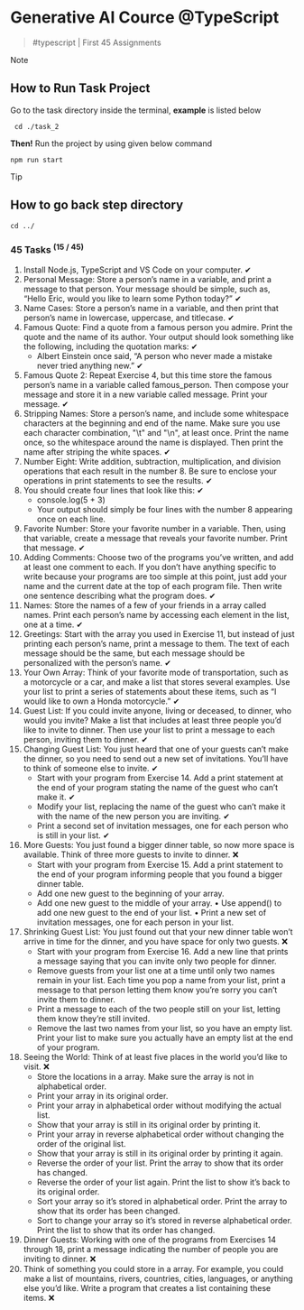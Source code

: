 # Generative AI Cource @TypeScript
  > #typescript | First 45 Assignments

> [!NOTE]
> ## How to Run Task Project
> Go to the task directory inside the terminal, **example** is listed below
  > ```
  >  cd ./task_2
  > ```
> **Then!** Run the project by using given below command
  > ```
  > npm run start
  > ```

> [!TIP]
> ## How to go back step directory
  > ```
  > cd ../
  > ```
 
### 45 Tasks <sup>(15 / 45)</sup>
1. Install Node.js, TypeScript and VS Code on your computer. ✔
2. Personal Message: Store a person’s name in a variable, and print a message to that person. Your message should be simple, such as, “Hello Eric, would you like to learn some Python today?” ✔
3. Name Cases: Store a person’s name in a variable, and then print that person’s name in lowercase, uppercase, and titlecase. ✔
4. Famous Quote: Find a quote from a famous person you admire. Print the quote and the name of its author. Your output should look something like the following, including the quotation marks: ✔
    - Albert Einstein once said, “A person who never made a mistake never tried anything new.” ✔
5. Famous Quote 2: Repeat Exercise 4, but this time store the famous person’s name in a variable called famous_person. Then compose your message and store it in a new variable called message. Print your message. ✔
6. Stripping Names: Store a person’s name, and include some whitespace characters at the beginning and end of the name. Make sure you use each character combination, "\t" and "\n", at least once. Print the name once, so the whitespace around the name is displayed. Then print the name after striping the white spaces. ✔
7. Number Eight: Write addition, subtraction, multiplication, and division operations that each result in the number 8. Be sure to enclose your operations in print statements to see the results. ✔
8. You should create four lines that look like this: ✔
    - console.log(5 + 3)
    - Your output should simply be four lines with the number 8 appearing once on each line.
9. Favorite Number: Store your favorite number in a variable. Then, using that variable, create a message that reveals your favorite number. Print that message. ✔
10. Adding Comments: Choose two of the programs you’ve written, and add at least one comment to each. If you don’t have anything specific to write because your programs are too simple at this point, just add your name and the current date at the top of each program file. Then write one sentence describing what the program does. ✔
11. Names: Store the names of a few of your friends in a array called names. Print each person’s name by accessing each element in the list, one at a time. ✔
12. Greetings: Start with the array you used in Exercise 11, but instead of just printing each person’s name, print a message to them. The text of each message should be the same, but each message should be personalized with the person’s name. ✔
13. Your Own Array: Think of your favorite mode of transportation, such as a motorcycle or a car, and make a list that stores several examples. Use your list to print a series of statements about these items, such as “I would like to own a Honda motorcycle.” ✔
14. Guest List: If you could invite anyone, living or deceased, to dinner, who would you invite? Make a list that includes at least three people you’d like to invite to dinner. Then use your list to print a message to each person, inviting them to dinner. ✔
15. Changing Guest List: You just heard that one of your guests can’t make the dinner, so you need to send out a new set of invitations. You’ll have to think of someone else to invite. ✔
    - Start with your program from Exercise 14. Add a print statement at the end of your program stating the name of the guest who can’t make it. ✔
    - Modify your list, replacing the name of the guest who can’t make it with the name of the new person you are inviting. ✔
    - Print a second set of invitation messages, one for each person who is still in your list. ✔
16. More Guests: You just found a bigger dinner table, so now more space is available. Think of three more guests to invite to dinner. ❌
    - Start with your program from Exercise 15. Add a print statement to the end of your program informing people that you found a bigger dinner table.
    - Add one new guest to the beginning of your array.
    - Add one new guest to the middle of your array. • Use append() to add one new guest to the end of your list. • Print a new set of invitation messages, one for each person in your list.
17. Shrinking Guest List: You just found out that your new dinner table won’t arrive in time for the dinner, and you have space for only two guests. ❌
    - Start with your program from Exercise 16. Add a new line that prints a message saying that you can invite only two people for dinner.
    - Remove guests from your list one at a time until only two names remain in your list. Each time you pop a name from your list, print a message to that person letting them know you’re sorry you can’t invite them to dinner.
    - Print a message to each of the two people still on your list, letting them know they’re still invited.
    - Remove the last two names from your list, so you have an empty list. Print your list to make sure you actually have an empty list at the end of your program.
18. Seeing the World: Think of at least five places in the world you’d like to visit. ❌
    - Store the locations in a array. Make sure the array is not in alphabetical order.
    - Print your array in its original order.
    - Print your array in alphabetical order without modifying the actual list.
    - Show that your array is still in its original order by printing it.
    - Print your array in reverse alphabetical order without changing the order of the original list.
    - Show that your array is still in its original order by printing it again.
    - Reverse the order of your list. Print the array to show that its order has changed.
    - Reverse the order of your list again. Print the list to show it’s back to its original order.
    - Sort your array so it’s stored in alphabetical order. Print the array to show that its order has been changed.
    - Sort to change your array so it’s stored in reverse alphabetical order. Print the list to show that its order has changed.
19. Dinner Guests: Working with one of the programs from Exercises 14 through 18, print a message indicating the number of people you are inviting to dinner. ❌
20. Think of something you could store in a array. For example, you could make a list of mountains, rivers, countries, cities, languages, or anything else you’d like. Write a program that creates a list containing these items. ❌
